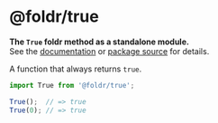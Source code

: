# @foldr/true

**The `True` foldr method as a standalone module.**    
See the [documentation](http://foldr.com/0.0.0/True) or [package source](https:/github.com/CloudVessel/foldr/blob/master/packages/categories/True/src/index.js) for details.

A function that always returns `true`.

```js
import True from '@foldr/true';

True();  // => true
True(0); // => true
```
